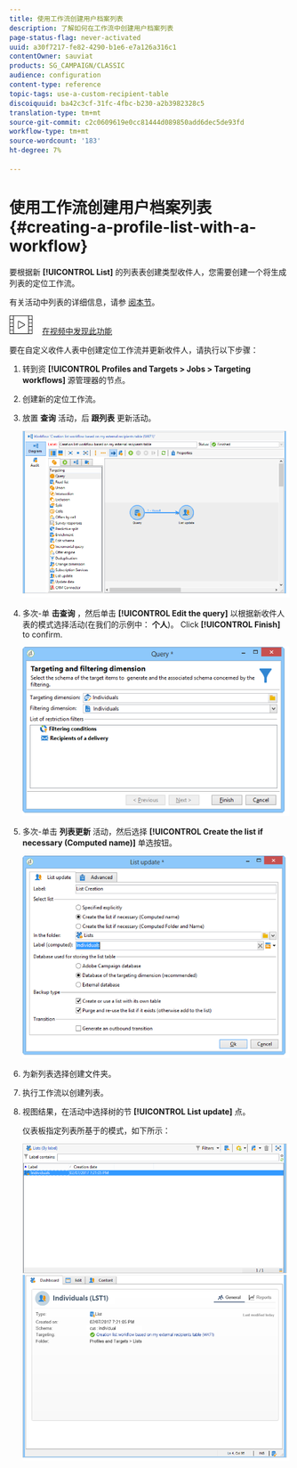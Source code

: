 ```yaml
---
title: 使用工作流创建用户档案列表
description: 了解如何在工作流中创建用户档案列表
page-status-flag: never-activated
uuid: a30f7217-fe82-4290-b1e6-e7a126a316c1
contentOwner: sauviat
products: SG_CAMPAIGN/CLASSIC
audience: configuration
content-type: reference
topic-tags: use-a-custom-recipient-table
discoiquuid: ba42c3cf-31fc-4fbc-b230-a2b3982328c5
translation-type: tm+mt
source-git-commit: c2c0609619e0cc81444d089850add6dec5de93fd
workflow-type: tm+mt
source-wordcount: '183'
ht-degree: 7%

---
```



# 使用工作流创建用户档案列表{#creating-a-profile-list-with-a-workflow}

要根据新 **[!UICONTROL List]** 的列表表创建类型收件人，您需要创建一个将生成列表的定位工作流。

有关活动中列表的详细信息，请参 [阅本节](../../platform/using/creating-and-managing-lists.md#about-lists-in-adobe-campaign)。

![](assets/do-not-localize/how-to-video.png) [在视频中发现此功能](../../platform/using/creating-and-managing-lists.md#create-list-in-a-wf-video)

要在自定义收件人表中创建定位工作流并更新收件人，请执行以下步骤：

1. 转到资 **[!UICONTROL Profiles and Targets > Jobs > Targeting workflows]** 源管理器的节点。
1. 创建新的定位工作流。
1. 放置 **查询** 活动，后 **跟列表** 更新活动。

   ![](assets/mapping_create_list_workflow01.png)

1. 多次-单 **击查询** ，然后单击 **[!UICONTROL Edit the query]** 以根据新收件人表的模式选择活动(在我们的示例中： **个人**)。 Click **[!UICONTROL Finish]** to confirm.

   ![](assets/mapping_create_list_workflow03.png)

1. 多次-单击 **列表更新** 活动，然后选择 **[!UICONTROL Create the list if necessary (Computed name)]** 单选按钮。

   ![](assets/mapping_create_list_workflow02.png)

1. 为新列表选择创建文件夹。
1. 执行工作流以创建列表。
1. 视图结果，在活动中选择树的节 **[!UICONTROL List update]** 点。

   仪表板指定列表所基于的模式，如下所示：

   ![](assets/mapping_list_view.png)


